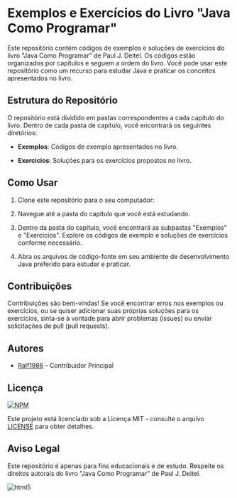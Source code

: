 
# Exemplos e Exercícios do Livro "Java Como Programar"



Este repositório contém códigos de exemplos e soluções de exercícios do livro "Java Como Programar" de Paul J. Deitel. Os códigos estão organizados por capítulos e seguem a ordem do livro. Você pode usar este repositório como um recurso para estudar Java e praticar os conceitos apresentados no livro.

## Estrutura do Repositório

O repositório está dividido em pastas correspondentes a cada capítulo do livro. Dentro de cada pasta de capítulo, você encontrará os seguintes diretórios:

- **Exemplos**: Códigos de exemplo apresentados no livro.

- **Exercicios**: Soluções para os exercícios propostos no livro.

## Como Usar

1. Clone este repositório para o seu computador:


2. Navegue até a pasta do capítulo que você está estudando.

3. Dentro da pasta do capítulo, você encontrará as subpastas "Exemplos" e "Exercicios". Explore os códigos de exemplo e soluções de exercícios conforme necessário.

4. Abra os arquivos de código-fonte em seu ambiente de desenvolvimento Java preferido para estudar e praticar.

## Contribuições

Contribuições são bem-vindas! Se você encontrar erros nos exemplos ou exercícios, ou se quiser adicionar suas próprias soluções para os exercícios, sinta-se à vontade para abrir problemas (issues) ou enviar solicitações de pull (pull requests).

## Autores

- [Ralf1986](https://github.com/seu-usuario) - Contribuidor Principal

## Licença

[![NPM](https://img.shields.io/npm/l/react)](https://github.com/Ralf1986/Projeto-Biblioteca-Comunitaria/blob/main/LICENSE)

Este projeto está licenciado sob a Licença MIT - consulte o arquivo [LICENSE](LICENSE) para obter detalhes.

## Aviso Legal

Este repositório é apenas para fins educacionais e de estudo. Respeite os direitos autorais do livro "Java Como Programar" de Paul J. Deitel.

<img align="center" alt="html5" src="https://img.shields.io/badge/Java-ED8B00?style=for-the-badge&logo=openjdk&logoColor=white" />

